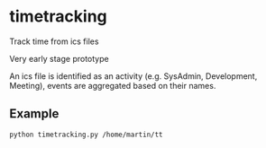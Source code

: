 timetracking
============

Track time from ics files

Very early stage prototype

An ics file is identified as an activity (e.g. SysAdmin, Development, Meeting), events are aggregated based on their names.

Example
-------

    python timetracking.py /home/martin/tt


